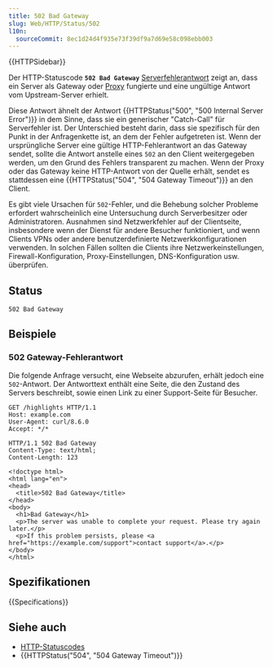```yaml
---
title: 502 Bad Gateway
slug: Web/HTTP/Status/502
l10n:
  sourceCommit: 8ec1d24d4f935e73f39df9a7d69e58c098ebb003
---
```


{{HTTPSidebar}}

Der HTTP-Statuscode **`502 Bad Gateway`** [Serverfehlerantwort](/de/docs/Web/HTTP/Status#server_error_responses) zeigt an, dass ein Server als Gateway oder [Proxy](/de/docs/Glossary/Proxy_server) fungierte und eine ungültige Antwort vom Upstream-Server erhielt.

Diese Antwort ähnelt der Antwort {{HTTPStatus("500", "500 Internal Server Error")}} in dem Sinne, dass sie ein generischer "Catch-Call" für Serverfehler ist. Der Unterschied besteht darin, dass sie spezifisch für den Punkt in der Anfragenkette ist, an dem der Fehler aufgetreten ist. Wenn der ursprüngliche Server eine gültige HTTP-Fehlerantwort an das Gateway sendet, sollte die Antwort anstelle eines `502` an den Client weitergegeben werden, um den Grund des Fehlers transparent zu machen. Wenn der Proxy oder das Gateway keine HTTP-Antwort von der Quelle erhält, sendet es stattdessen eine {{HTTPStatus("504", "504 Gateway Timeout")}} an den Client.

Es gibt viele Ursachen für `502`-Fehler, und die Behebung solcher Probleme erfordert wahrscheinlich eine Untersuchung durch Serverbesitzer oder Administratoren. Ausnahmen sind Netzwerkfehler auf der Clientseite, insbesondere wenn der Dienst für andere Besucher funktioniert, und wenn Clients VPNs oder andere benutzerdefinierte Netzwerkkonfigurationen verwenden. In solchen Fällen sollten die Clients ihre Netzwerkeinstellungen, Firewall-Konfiguration, Proxy-Einstellungen, DNS-Konfiguration usw. überprüfen.

## Status

```http
502 Bad Gateway
```

## Beispiele

### 502 Gateway-Fehlerantwort

Die folgende Anfrage versucht, eine Webseite abzurufen, erhält jedoch eine `502`-Antwort. Der Antworttext enthält eine Seite, die den Zustand des Servers beschreibt, sowie einen Link zu einer Support-Seite für Besucher.

```http
GET /highlights HTTP/1.1
Host: example.com
User-Agent: curl/8.6.0
Accept: */*
```

```http
HTTP/1.1 502 Bad Gateway
Content-Type: text/html;
Content-Length: 123

<!doctype html>
<html lang="en">
<head>
  <title>502 Bad Gateway</title>
</head>
<body>
  <h1>Bad Gateway</h1>
  <p>The server was unable to complete your request. Please try again later.</p>
  <p>If this problem persists, please <a href="https://example.com/support">contact support</a>.</p>
</body>
</html>
```

## Spezifikationen

{{Specifications}}

## Siehe auch

- [HTTP-Statuscodes](/de/docs/Web/HTTP/Status)
- {{HTTPStatus("504", "504 Gateway Timeout")}}
